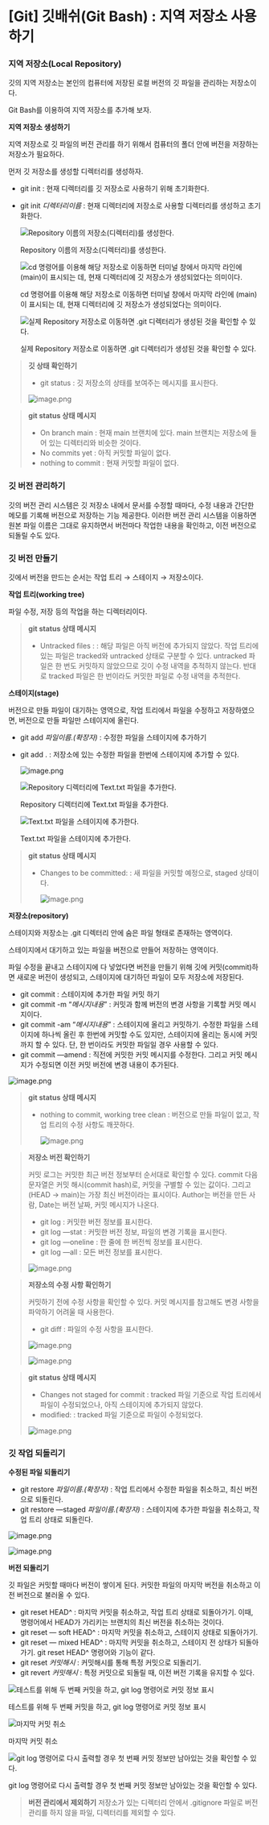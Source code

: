 # [Git] 깃배쉬(Git Bash) : 지역 저장소 사용하기

### **지역 저장소(Local Repository)**

깃의 지역 저장소는 본인의 컴퓨터에 저장된 로컬 버전의 깃 파일을 관리하는 저장소이다.

Git Bash를 이용하여 지역 저장소를 추가해 보자.

**지역 저장소 생성하기**

지역 저장소로 깃 파일의 버전 관리를 하기 위해서 컴퓨터의 폴더 안에 버전을 저장하는 저장소가 필요하다.

먼저 깃 저장소를 생성할 디렉터리를 생성하자.

- git init : 현재 디렉터리를 깃 저장소로 사용하기 위해 초기화한다.
- git init *디렉터리이름* : 현재 디렉터리에 저장소로 사용할 디렉터리를 생성하고 초기화한다.
    
    ![Repository 이름의 저장소(디렉터리)를 생성한다.](image.png)
    
    Repository 이름의 저장소(디렉터리)를 생성한다.
    
    ![cd 명령어를 이용해 해당 저장소로 이동하면 터미널 창에서 마지막 라인에 (main)이 표시되는 데, 현재 디렉터리에 깃 저장소가 생성되었다는 의미이다.](image%201.png)
    
    cd 명령어를 이용해 해당 저장소로 이동하면 터미널 창에서 마지막 라인에 (main)이 표시되는 데, 현재 디렉터리에 깃 저장소가 생성되었다는 의미이다.
    
    ![실제 Repository 저장소로 이동하면 .git 디렉터리가 생성된 것을 확인할 수 있다.](image%202.png)
    
    실제 Repository 저장소로 이동하면 .git 디렉터리가 생성된 것을 확인할 수 있다.
    

> **깃 상태 확인하기**
> 
> - git status : 깃 저장소의 상태를 보여주는 메시지를 표시한다.
> 
> ![image.png](image%203.png)
> 

> **git status 상태 메시지**
> 
> - On branch main : 현재 main 브랜치에 있다. main 브랜치는 저장소에 들어 있는 디렉터리와 비슷한 것이다.
> - No commits yet : 아직 커밋할 파일이 없다.
> - nothing to commit : 현재 커밋할 파일이 없다.

### 깃 버전 관리하기

깃의 버전 관리 시스템은 깃 저장소 내에서 문서를 수정할 때마다, 수정 내용과 간단한 메모를 기록해 버전으로 저장하는 기능 제공한다. 이러한 버전 관리 시스템을 이용하면 원본 파일 이름은 그대로 유지하면서 버전마다 작업한 내용을 확인하고, 이전 버전으로 되돌릴 수도 있다.

### 깃 **버전 만들기**

깃에서 버전을 만드는 순서는 작업 트리 → 스테이지 → 저장소이다.

**작업 트리(working tree)**

파일 수정, 저장 등의 작업을 하는 디렉터리이다.

> **git status 상태 메시지**
> 
> - Untracked files : : 해당 파일은 아직 버전에 추가되지 않았다. 작업 트리에 있는 파일은 tracked와 untracked 상태로 구분할 수 있다. untracked 파일은 한 번도 커밋하지 않았으므로 깃이 수정 내역을 추적하지 않는다. 반대로 tracked 파일은 한 번이라도 커밋한 파일로 수정 내역을 추적한다.

**스테이지(stage)**

버전으로 만들 파일이 대기하는 영역으로, 작업 트리에서 파일을 수정하고 저장하였으면, 버전으로 만들 파일만 스테이지에 올린다.

- git add *파일이름.(확장자)* : 수정한 파일을 스테이지에 추가하기
- git add . : 저장소에 있는 수정한 파일을 한번에 스테이지에 추가할 수 있다.
    
    ![image.png](image%204.png)
    
    ![Repository 디렉터리에 Text.txt 파일을 추가한다.](image%205.png)
    
    Repository 디렉터리에 Text.txt 파일을 추가한다.
    
    ![Text.txt 파일을 스테이지에 추가한다.](image%206.png)
    
    Text.txt 파일을 스테이지에 추가한다.
    

> **git status 상태 메시지**
> 
> - Changes to be committed: : 새 파일을 커밋할 예정으로, staged 상태이다.
>     
>     ![image.png](image%207.png)
>     

**저장소(repository)**

스테이지와 저장소는 .git 디렉터리 안에 숨은 파일 형태로 존재하는 영역이다. 

스테이지에서 대기하고 있는 파일을 버전으로 만들어 저장하는 영역이다.

파일 수정을 끝내고 스테이지에 다 넣었다면 버전을 만들기 위해 깃에 커밋(commit)하면 새로운 버전이 생성되고, 스테이지에 대기하던 파일이 모두 저장소에 저장된다. 

- git commit : 스테이지에 추가한 파일 커밋 하기
- git commit -m “*메시지내용*” : 커밋과 함께 버전의 변경 사항을 기록할 커밋 메시지이다.
- git commit -am “*메시지내용*” : 스테이지에 올리고 커밋하기. 수정한 파일을 스테이지에 하나씩 올린 후 한번에 커밋할 수도 있지만, 스테이지에 올리는 동시에 커밋까지 할 수 있다. 단, 한 번이라도 커밋한 파일일 경우 사용할 수 있다.
- git commit —amend : 직전에 커밋한 커밋 메시지를 수정한다. 그리고 커밋 메시지가 수정되면 이전 커밋 버전에 변경 내용이 추가된다.

![image.png](image%208.png)

> **git status 상태 메시지**
> 
> - nothing to commit, working tree clean : 버전으로 만들 파일이 없고, 작업 트리의 수정 사항도 깨끗하다.
>     
>     ![image.png](image%209.png)
>     

> **저장소 버전 확인하기**
> 
> 
> 커밋 로그는 커밋한 최근 버전 정보부터 순서대로 확인할 수 있다. commit 다음 문자열은 커밋 해시(commit hash)로, 커밋을 구별할 수 있는 값이다. 그리고 (HEAD → main)는  가장 최신 버전이라는 표시이다. Author는 버전을 만든 사람,  Date는 버전 날짜, 커밋 메시지가 나온다. 
> 
> - git log : 커밋한 버전 정보를 표시한다.
> - git log —stat : 커밋한 버전 정보, 파일의 변경 기록을 표시한다.
> - git log —oneline : 한 줄에 한 버전씩 정보를 표시한다.
> - git log —all : 모든 버전 정보를 표시한다.
> 
> ![image.png](image%2010.png)
> 

> **저장소의 수정 사항 확인하기**
> 
> 
> 커밋하기 전에 수정 사항을 확인할 수 있다. 커밋 메시지를 참고해도 변경 사항을 파악하기 어려울 때 사용한다.
> 
> - git diff : 파일의 수정 사항을 표시한다.
> 
> ![image.png](image%2011.png)
> 
> ![image.png](image%2012.png)
> 

> **git status 상태 메시지**
> 
> - Changes not staged for commit : tracked 파일 기준으로 작업 트리에서 파일이 수정되었으나, 아직 스테이지에 추가되지 않았다.
> - modified: : tracked 파일 기준으로 파일이 수정되었다.
> 
> ![image.png](image%2013.png)
> 

### 깃 **작업 되돌리기**

**수정된 파일 되돌리기**

- git restore *파일이름.(확장자)* : 작업 트리에서 수정한 파일을 취소하고, 최신 버전으로 되돌린다.
- git restore —staged *파일이름.(확장자)* : 스테이지에 추가한 파일을 취소하고, 작업 트리 상태로 되돌린다.

![image.png](image%2014.png)

![image.png](image%205.png)

**버전 되돌리기**

깃 파일은 커밋할 때마다 버전이 쌓이게 된다. 커밋한 파일의 마지막 버전을 취소하고 이전 버전으로 불러올 수 있다.

- git reset HEAD^ : 마지막 커밋을 취소하고, 작업 트리 상태로 되돌아가기. 이때, 명령어에서 HEAD가 가리키는 브랜치의 최신 버전을 취소하는 것이다.
- git reset — soft HEAD^ : 마지막 커밋을 취소하고, 스테이지 상태로 되돌아가기.
- git reset — mixed HEAD^ : 마지막 커밋을 취소하고, 스테이지 전 상태가 되돌아가기. git reset HEAD^ 명령어와 기능이 같다.
- git reset *커밋해시* : 커밋해시를 통해 특정 커밋으로 되돌리기.
- git revert *커밋해시* : 특정 커밋으로 되돌릴 때, 이전 버전 기록을 유지할 수 있다.

![테스트를 위해 두 번째 커밋을 하고, git log 명령어로 커밋 정보 표시](image%2015.png)

테스트를 위해 두 번째 커밋을 하고, git log 명령어로 커밋 정보 표시

![마지막 커밋 취소](image%2016.png)

마지막 커밋 취소

![git log 명령어로 다시 출력할 경우 첫 번째 커밋 정보만 남아있는 것을 확인할 수 있다.](image%2017.png)

git log 명령어로 다시 출력할 경우 첫 번째 커밋 정보만 남아있는 것을 확인할 수 있다.

> **버전 관리에서 제외하기**
저장소가 있는 디렉터리 안에서 .gitignore 파일로 버전 관리를 하지 않을 파일, 디렉터리를 제외할 수 있다.
>